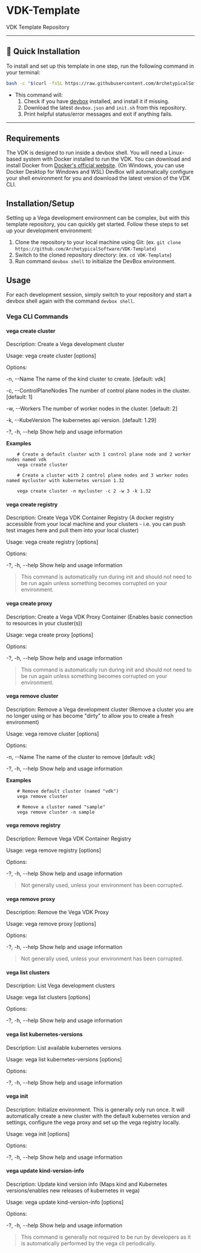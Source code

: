# VDK-Template
VDK Template Repository

---

## 🚀 Quick Installation

To install and set up this template in one step, run the following command in your terminal:

```bash
bash -c "$(curl -fsSL https://raw.githubusercontent.com/ArchetypicalSoftware/VDK-Template/main/install.sh)"
```

- This command will:
  1. Check if you have [devbox](https://www.jetify.com/devbox) installed, and install it if missing.
  2. Download the latest `devbox.json` and `init.sh` from this repository.
  3. Print helpful status/error messages and exit if anything fails.

---

## Requirements
The VDK is designed to run inside a devbox shell.  You will need a Linux-based system with Docker installed to run the VDK. You can download and install Docker from [Docker's official website](https://www.docker.com/products/docker-desktop). (On Windows, you can use Docker Desktop for Windows and WSL)
DevBox will automatically configure your shell environment for you and download the latest version of the VDK CLI.

## Installation/Setup
Setting up a Vega development environment can be complex, but with this template repository, you can quickly get started. Follow these steps to set up your development environment:
1. Clone the repository to your local machine using Git: (ex. `git clone https://github.com/ArchetypicalSoftware/VDK-Template`)
2. Switch to the cloned repository directory: (ex. `cd VDK-Template`)
3. Run command `devbox shell` to initialize the DevBox environment.

## Usage
For each development session, simply switch to your repository and start a devbox shell again with the command `devbox shell`. 

### Vega CLI Commands

#### vega create cluster
Description: Create a Vega development cluster

Usage: vega create cluster [options]

Options:

  -n, --Name <Name>                            The name of the kind cluster to create. [default: vdk]

  -c, --ControlPlaneNodes <ControlPlaneNodes>  The number of control plane nodes in the cluster. [default: 1]

  -w, --Workers <Workers>                      The number of worker nodes in the cluster. [default: 2]

  -k, --KubeVersion <KubeVersion>              The kubernetes api version. [default: 1.29]

  -?, -h, --help                               Show help and usage information

__Examples__
```
    # Create a default cluster with 1 control plane node and 2 worker nodes named vdk
    vega create cluster
    
    # Create a cluster with 2 control plane nodes and 3 worker nodes named mycluster with kubernetes version 1.32

    vega create cluster -n mycluster -c 2 -w 3 -k 1.32
```

#### vega create registry
Description: Create Vega VDK Container Registry (A docker registry accessible from your local machine and your clusters - i.e. you can push test images here and pull them into your local cluster)

Usage: vega create registry [options]

Options:

  -?, -h, --help  Show help and usage information

> This command is automatically run during init and should not need to be run again unless something becomes corrupted on your environment.

#### vega create proxy
Description: Create a Vega VDK Proxy Container (Enables basic connection to resources in your cluster(s))

Usage: vega create proxy [options]

Options:

  -?, -h, --help  Show help and usage information

> This command is automatically run during init and should not need to be run again unless something becomes corrupted on your environment.

#### vega remove cluster
Description: Remove a Vega development cluster (Remove a cluster you are no longer using or has become "dirty" to allow you to create a fresh environment)

Usage: vega remove cluster [options]

Options:

  -n, --Name <Name>  The name of the cluster to remove [default: vdk]

  -?, -h, --help     Show help and usage information

__Examples__
```
    # Remove default cluster (named "vdk")
    vega remove cluster

    # Remove a cluster named "sample"
    vega remove cluster -n sample
```

#### vega remove registry
Description:  Remove Vega VDK Container Registry

Usage: vega remove registry [options]

Options:

  -?, -h, --help  Show help and usage information

> Not generally used, unless your environment has been corrupted.

#### vega remove proxy
Description: Remove the Vega VDK Proxy

Usage: vega remove proxy [options]

Options:
  
  -?, -h, --help  Show help and usage information

> Not generally used, unless your environment has been corrupted.


#### vega list clusters
Description: List Vega development clusters

Usage: vega list clusters [options]

Options:

  -?, -h, --help  Show help and usage information

#### vega list kubernetes-versions
Description: List available kubernetes versions

Usage: vega list kubernetes-versions [options]

Options:

  -?, -h, --help  Show help and usage information

#### vega init
Description: Initialize environment.  This is generally only run once.  It will automatically create a new cluster with the default kubernetes version and settings, configure the vega proxy and set up the vega registry locally.

Usage: vega init [options]

Options:

  -?, -h, --help  Show help and usage information


#### vega update kind-version-info
Description: Update kind version info (Maps kind and Kubernetes versions/enables new releases of kubernetes in vega)

Usage: vega update kind-version-info [options]

Options:

  -?, -h, --help  Show help and usage information

> This command is generally not required to be run by developers as it is automatically performed by the vega cli periodically.  